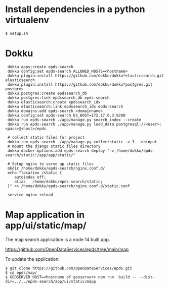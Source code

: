 # Install dependencies in a python virtualenv

```
$ setup.sh
```

# Dokku

```
 dokku apps:create epds-search
 dokku config:set epds-search ALLOWED_HOSTS=<hostname>
 dokku plugin:install https://github.com/dokku/dokku*elasticsearch.git elasticsearch
 dokku plugin:install https://github.com/dokku/dokku*postgres.git postgres
 dokku postgres:create epdssearch_db
 dokku postgres:link epdssearch_db epds-search
 dokku elasticsearch:create epdssearch_idx
 dokku elasticsearch:link epdssearch_idx epds-search
 dokku domains:add epds-search <domainname>
 dokku config:set epds-search ES_HOST=172.17.0.3:9200
 dokku run epds-search ./app/manage.py search_index --create
 dokku run epds-search ./app/manage.py load_data postgresql://<user>:<pass>@<host>/epds

 # collect static files for project
 dokku run epds-search ./app/manage.py collectstatic -v 3 --noinput
 # mount the django static files directory
 dokku docker-options:add epds-search deploy "-v /home/dokku/epds-search/static:/app/app/static/"

 # Setup nginx to serve up static files
 mkdir /home/dokku/epds-search/nginx.conf.d/
 echo "location /static {
    autoindex off;
    alias   /home/dokku/epds-search/static;
 }" >> /home/dokku/epds-search/nginx.conf.d/static.conf

 service nginx reload
```

# Map application in app/ui/static/map/

The map search application is a node 14 built app.

https://github.com/OpenDataServices/epds/tree/main/map

To update the application:

```
$ git clone https://github.com/OpenDataServices/epds.git
$ cd epds/map/
$ GEOSERVER_HOST=<hostname of geoserver> npm run  build -- --dist-dir=../../epds-search/app/ui/static/mapp
```